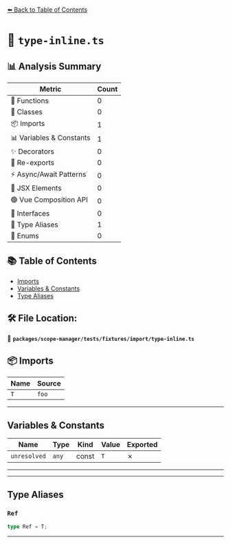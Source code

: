 [⬅️ Back to Table of Contents](../../../../../index.md)

# 📄 `type-inline.ts`

## 📊 Analysis Summary

| Metric | Count |
|--------|-------|
| 🔧 Functions | 0 |
| 🧱 Classes | 0 |
| 📦 Imports | 1 |
| 📊 Variables & Constants | 1 |
| ✨ Decorators | 0 |
| 🔄 Re-exports | 0 |
| ⚡ Async/Await Patterns | 0 |
| 💠 JSX Elements | 0 |
| 🟢 Vue Composition API | 0 |
| 📐 Interfaces | 0 |
| 📑 Type Aliases | 1 |
| 🎯 Enums | 0 |

## 📚 Table of Contents

- [Imports](#imports)
- [Variables & Constants](#variables-constants)
- [Type Aliases](#type-aliases)

## 🛠️ File Location:
📂 **`packages/scope-manager/tests/fixtures/import/type-inline.ts`**

## 📦 Imports

| Name | Source |
|------|--------|
| `T` | `foo` |


---

## Variables & Constants

| Name | Type | Kind | Value | Exported |
|------|------|------|-------|----------|
| `unresolved` | `any` | const | `T` | ✗ |


---


---

## Type Aliases

### `Ref`

```ts
type Ref = T;
```


---